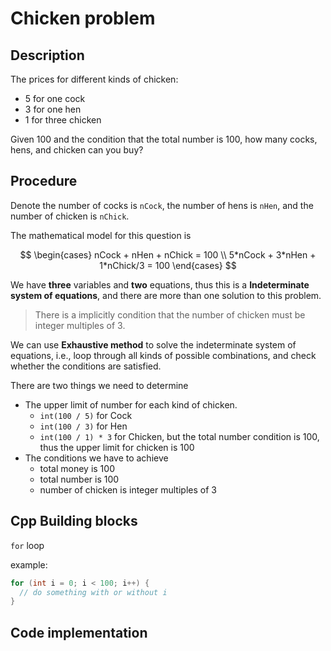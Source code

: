 # Chicken problem

## Description

The prices for different kinds of chicken:

- 5 for one cock
- 3 for one hen
- 1 for three chicken

Given 100 and the condition that the total number is 100, how many cocks, hens, and chicken can you buy?

## Procedure

Denote the number of cocks is `nCock`, the number of hens is `nHen`, and the number of chicken is `nChick`.

The mathematical model for this question is

$$
\begin{cases}
nCock + nHen + nChick = 100 \\
5*nCock + 3*nHen + 1*nChick/3 = 100
\end{cases}
$$

We have **three** variables and **two** equations, thus this is a **Indeterminate system of equations**, and there are more than one solution to this problem.

> There is a implicitly condition that the number of chicken must be integer multiples of 3.

We can use **Exhaustive method** to solve the indeterminate system of equations, i.e., loop through all kinds of possible combinations, and check whether the conditions are satisfied.

There are two things we need to determine

- The upper limit of number for each kind of chicken.
  - `int(100 / 5)` for Cock
  - `int(100 / 3)` for Hen
  - `int(100 / 1) * 3` for Chicken, but the total number condition is 100, thus the upper limit for chicken is 100
- The conditions we have to achieve
  - total money is 100
  - total number is 100
  - number of chicken is integer multiples of 3

## Cpp Building blocks

`for` loop

example:

```c++
for (int i = 0; i < 100; i++) {
  // do something with or without i
}
```

## Code implementation
